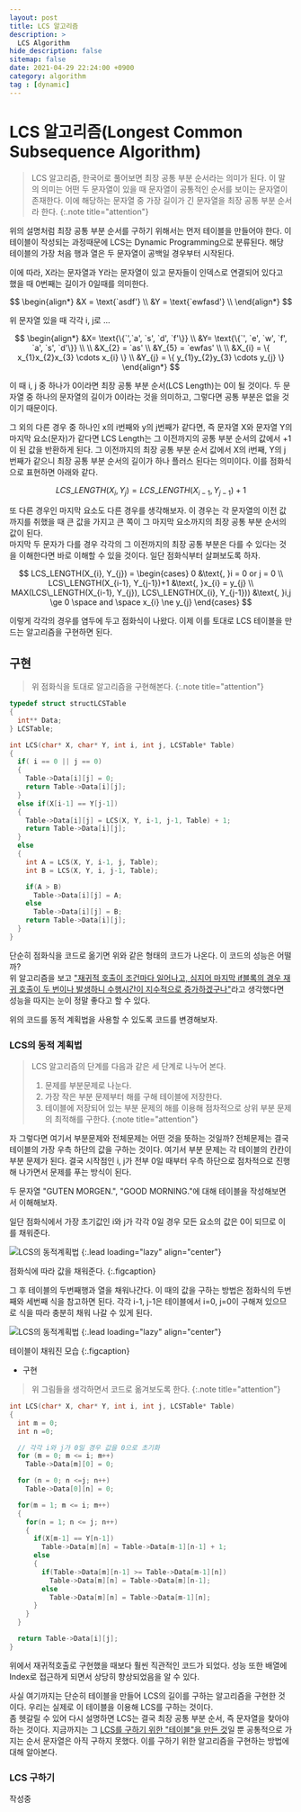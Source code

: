 ```yaml
---
layout: post
title: LCS 알고리즘
description: >
  LCS Algorithm
hide_description: false
sitemap: false
date: 2021-04-29 22:24:00 +0900
category: algorithm
tag : [dynamic]
---
```


# LCS 알고리즘(Longest Common Subsequence Algorithm)

> LCS 알고리즘, 한국어로 풀어보면 최장 공통 부분 순서라는 의미가 된다. 이 말의 의미는 어떤 두 문자열이 있을 때 문자열이 공통적인 순서를 보이는 문자열이 존재한다. 이에 해당하는 문자열 중 가장 길이가 긴 문자열을 최장 공통 부분 순서라 한다.
{:.note title="attention"}

위의 설명처럼 최장 공통 부분 순서를 구하기 위해서는 먼저 테이블을 만들어야 한다. 이 테이블이 작성되는 과정때문에 LCS는 Dynamic Programming으로 분류된다. 해당 테이블의 가장 처음 행과 열은 두 문자열이 공백일 경우부터 시작된다.

이에 따라, X라는 문자열과 Y라는 문자열이 있고 문자들이 인덱스로 연결되어 있다고 했을 때 0번째는 길이가 0일때를 의미한다.

$$
\begin{align*}
  &X = \text{`asdf'} \\
  &Y = \text{`ewfasd'} \\
\end{align*}
$$

위 문자열 있을 때 각각 i, j로 ...

$$
\begin{align*}
  &X= \text{\{`',`a', `s', `d', `f'\}} \\
  &Y= \text{\{`', `e', `w', `f', `a', `s', `d'\}} \\
\\
  &X_{2} = `as' \\
  &Y_{5} = `ewfas' \\
\\
  &X_{i} = \{ x_{1}x_{2}x_{3} \cdots x_{i} \} \\
  &Y_{j} = \{ y_{1}y_{2}y_{3} \cdots y_{j} \}
\end{align*}
$$

이 때 i, j 중 하나가 0이라면 최장 공통 부분 순서(LCS Length)는 0이 될 것이다. 두 문자열 중 하나의 문자열의 길이가 0이라는 것을 의미하고, 그렇다면 공통 부분은 없을 것이기 때문이다.  
  
그 외의 다른 경우 중 하나인 x의 i번째와 y의 j번째가 같다면, 즉 문자열 X와 문자열 Y의 마지막 요소(문자)가 같다면 LCS Length는 그 이전까지의 공통 부분 순서의 값에서 +1이 된 값을 반환하게 된다. 그 이전까지의 최장 공통 부분 순서 값에서 X의 i번째, Y의 j번째가 같으니 최장 공통 부분 순서의 길이가 하나 플러스 된다는 의미이다. 이를 점화식으로 표현하면 아래와 같다.

$$
LCS\_LENGTH(X_{i}, Y_{j}) = LCS\_LENGTH(X_{i-1}, Y_{j-1}) + 1
$$

또 다른 경우인 마지막 요소도 다른 경우를 생각해보자. 이 경우는 각 문자열의 이전 값까지를 취했을 때 큰 값을 가지고 큰 쪽이 그 마지막 요소까지의 최장 공통 부분 순서의 값이 된다.  
마지막 두 문자가 다를 경우 각각의 그 이전까지의 최장 공통 부분은 다를 수 있다는 것을 이해한다면 바로 이해할 수 있을 것이다. 일단 점화식부터 살펴보도록 하자.

$$
LCS_LENGTH(X_{i}, Y_{j}) =
\begin{cases}
0 &\text{, }i = 0 or j = 0 \\
LCS\_LENGTH(X_{i-1}, Y_{j-1})+1 &\text{, }x_{i} = y_{j} \\
MAX(LCS\_LENGTH(X_{i-1}, Y_{j}), LCS\_LENGTH(X_{i}, Y_{j-1})) &\text{, }i,j \ge 0 \space and \space x_{i} \ne y_{j}
\end{cases}
$$

이렇게 각각의 경우를 염두에 두고 점화식이 나왔다. 이제 이를 토대로 LCS 테이블을 만드는 알고리즘을 구현하면 된다.

## 구현

> 위 점화식을 토대로 알고리즘을 구현해본다.
{:.note title="attention"}

```c
typedef struct structLCSTable
{
  int** Data;
} LCSTable;

int LCS(char* X, char* Y, int i, int j, LCSTable* Table)
{
  if( i == 0 || j == 0)
  {
    Table->Data[i][j] = 0;
    return Table->Data[i][j];
  }
  else if(X[i-1] == Y[j-1])
  {
    Table->Data[i][j] = LCS(X, Y, i-1, j-1, Table) + 1;
    return Table->Data[i][j];
  }
  else
  {
    int A = LCS(X, Y, i-1, j, Table);
    int B = LCS(X, Y, i, j-1, Table);

    if(A > B)
      Table->Data[i][j] = A;
    else
      Table->Data[i][j] = B;
    return Table->Data[i][j];
  }
}
```

단순히 점화식을 코드로 옮기면 위와 같은 형태의 코드가 나온다. 이 코드의 성능은 어떨까?  
위 알고리즘을 보고 <u>"재귀적 호출이 조건마다 일어나고, 심지어 마지막 if블록의 경우 재귀 호출이 두 번이나 발생하니 수행시간이 지수적으로 증가하겠구나"</u>라고 생각했다면 성능을 따지는 눈이 정말 좋다고 할 수 있다.  
  
위의 코드를 동적 계획법을 사용할 수 있도록 코드를 변경해보자.

### LCS의 동적 계획법

> LCS 알고리즘의 단계를 다음과 같은 세 단계로 나누어 본다.
> 1. 문제를 부분문제로 나눈다.
> 2. 가장 작은 부분 문제부터 해를 구해 테이블에 저장한다.
> 3. 테이블에 저장되어 있는 부분 문제의 해를 이용해 점차적으로 상위 부분 문제의 최적해를 구한다.
{:note title="attention"}

자 그렇다면 여기서 부분문제와 전체문제는 어떤 것을 뜻하는 것일까? 전체문제는 결국 테이블의 가장 우측 하단의 값을 구하는 것이다. 여기서 부분 문제는 각 테이블의 칸칸이 부분 문제가 된다. 결국 시작점인 i, j가 전부 0일 때부터 우측 하단으로 점차적으로 진행해 나가면서 문제를 푸는 방식이 된다.

두 문자열 "GUTEN MORGEN.", "GOOD MORNING."에 대해 테이블을 작성해보면서 이해해보자.  

일단 점화식에서 가장 초기값인 i와 j가 각각 0일 경우 모든 요소의 값은 0이 되므로 이를 채워준다.

![LCS의 동적계획법](/assets/img/algorithm/dynamic_programming/lcs/lcs1.png)
{:.lead loading="lazy" align="center"}

점화식에 따라 값을 채워준다.
{:.figcaption}

그 후 테이블의 두번째행과 열을 채워나간다. 이 때의 값을 구하는 방법은 점화식의 두번째와 세번째 식을 참고하면 된다. 각각 i-1, j-1은 테이블에서 i=0, j=0이 구해져 있으므로 식을 따라 충분히 채워 나갈 수 있게 된다.

![LCS의 동적계획법](/assets/img/algorithm/dynamic_programming/lcs/lcs2.png)
{:.lead loading="lazy" align="center"}

테이블이 채워진 모습
{:.figcaption}

* 구현

> 위 그림들을 생각하면서 코드로 옮겨보도록 한다.
{:.note title="attention"}

```c
int LCS(char* X, char* Y, int i, int j, LCSTable* Table)
{
  int m = 0;
  int n =0;

  // 각각 i와 j가 0일 경우 값을 0으로 초기화
  for (m = 0; m <= i; m++)
    Table->Data[m][0] = 0;

  for (n = 0; n <=j; n++)
    Table->Data[0][n] = 0;

  for(m = 1; m <= i; m++)
  {
    for(n = 1; n <= j; n++)
    {
      if(X[m-1] == Y[n-1])
        Table->Data[m][n] = Table->Data[m-1][n-1] + 1;
      else
      {
        if(Table->Data[m][n-1] >= Table->Data[m-1][n])
          Table->Data[m][n] = Table->Data[m][n-1];
        else
          Table->Data[m][n] = Table->Data[m-1][n];
      }
    }
  }

  return Table->Data[i][j];
}
```

위에서 재귀적호출로 구현했을 때보다 훨씬 직관적인 코드가 되었다. 성능 또한 배열에 Index로 접근하게 되면서 상당히 향상되었음을 알 수 있다.  

사실 여기까지는 단순히 테이블을 만들어 LCS의 길이를 구하는 알고리즘을 구현한 것이다. 우리는 실제로 이 테이블을 이용해 LCS를 구하는 것이다.  
좀 헷갈릴 수 있어 다시 설명하면 LCS는 결국 최장 공통 부분 순서, 즉 문자열을 찾아야 하는 것이다. 지금까지는 그 <u>LCS를 구하기 위한 "테이블"을 만든 것</u>일 뿐 공통적으로 가지는 순서 문자열은 아직 구하지 못했다. 이를 구하기 위한 알고리즘을 구현하는 방법에 대해 알아본다.

### LCS 구하기

작성중